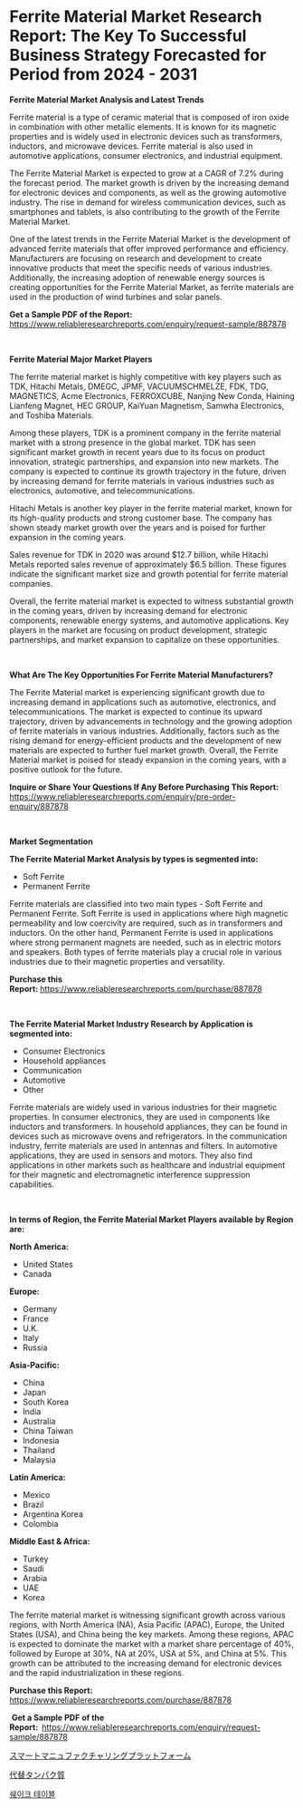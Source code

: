 <p><h1>Ferrite Material Market Research Report: The Key To Successful Business Strategy Forecasted for Period from 2024 - 2031</h1></p><p><strong>Ferrite Material Market Analysis and Latest Trends</strong></p>
<p><p>Ferrite material is a type of ceramic material that is composed of iron oxide in combination with other metallic elements. It is known for its magnetic properties and is widely used in electronic devices such as transformers, inductors, and microwave devices. Ferrite material is also used in automotive applications, consumer electronics, and industrial equipment.</p><p>The Ferrite Material Market is expected to grow at a CAGR of 7.2% during the forecast period. The market growth is driven by the increasing demand for electronic devices and components, as well as the growing automotive industry. The rise in demand for wireless communication devices, such as smartphones and tablets, is also contributing to the growth of the Ferrite Material Market.</p><p>One of the latest trends in the Ferrite Material Market is the development of advanced ferrite materials that offer improved performance and efficiency. Manufacturers are focusing on research and development to create innovative products that meet the specific needs of various industries. Additionally, the increasing adoption of renewable energy sources is creating opportunities for the Ferrite Material Market, as ferrite materials are used in the production of wind turbines and solar panels.</p></p>
<p><strong>Get a Sample PDF of the Report:&nbsp;</strong> <a href="https://www.reliableresearchreports.com/enquiry/request-sample/887878">https://www.reliableresearchreports.com/enquiry/request-sample/887878</a></p>
<p>&nbsp;</p>
<p><strong>Ferrite Material Major Market Players</strong></p>
<p><p>The ferrite material market is highly competitive with key players such as TDK, Hitachi Metals, DMEGC, JPMF, VACUUMSCHMELZE, FDK, TDG, MAGNETICS, Acme Electronics, FERROXCUBE, Nanjing New Conda, Haining Lianfeng Magnet, HEC GROUP, KaiYuan Magnetism, Samwha Electronics, and Toshiba Materials.</p><p>Among these players, TDK is a prominent company in the ferrite material market with a strong presence in the global market. TDK has seen significant market growth in recent years due to its focus on product innovation, strategic partnerships, and expansion into new markets. The company is expected to continue its growth trajectory in the future, driven by increasing demand for ferrite materials in various industries such as electronics, automotive, and telecommunications.</p><p>Hitachi Metals is another key player in the ferrite material market, known for its high-quality products and strong customer base. The company has shown steady market growth over the years and is poised for further expansion in the coming years.</p><p>Sales revenue for TDK in 2020 was around $12.7 billion, while Hitachi Metals reported sales revenue of approximately $6.5 billion. These figures indicate the significant market size and growth potential for ferrite material companies.</p><p>Overall, the ferrite material market is expected to witness substantial growth in the coming years, driven by increasing demand for electronic components, renewable energy systems, and automotive applications. Key players in the market are focusing on product development, strategic partnerships, and market expansion to capitalize on these opportunities.</p></p>
<p>&nbsp;</p>
<p><strong>What Are The Key Opportunities For Ferrite Material Manufacturers?</strong></p>
<p><p>The Ferrite Material market is experiencing significant growth due to increasing demand in applications such as automotive, electronics, and telecommunications. The market is expected to continue its upward trajectory, driven by advancements in technology and the growing adoption of ferrite materials in various industries. Additionally, factors such as the rising demand for energy-efficient products and the development of new materials are expected to further fuel market growth. Overall, the Ferrite Material market is poised for steady expansion in the coming years, with a positive outlook for the future.</p></p>
<p><strong>Inquire or Share Your Questions If Any Before Purchasing This Report:</strong> <a href="https://www.reliableresearchreports.com/enquiry/pre-order-enquiry/887878">https://www.reliableresearchreports.com/enquiry/pre-order-enquiry/887878</a></p>
<p>&nbsp;</p>
<p><strong>Market Segmentation</strong></p>
<p><strong>The Ferrite Material Market Analysis by types is segmented into:</strong></p>
<p><ul><li>Soft Ferrite</li><li>Permanent Ferrite</li></ul></p>
<p><p>Ferrite materials are classified into two main types - Soft Ferrite and Permanent Ferrite. Soft Ferrite is used in applications where high magnetic permeability and low coercivity are required, such as in transformers and inductors. On the other hand, Permanent Ferrite is used in applications where strong permanent magnets are needed, such as in electric motors and speakers. Both types of ferrite materials play a crucial role in various industries due to their magnetic properties and versatility.</p></p>
<p><strong>Purchase this Report:&nbsp;</strong><a href="https://www.reliableresearchreports.com/purchase/887878">https://www.reliableresearchreports.com/purchase/887878</a></p>
<p>&nbsp;</p>
<p><strong>The Ferrite Material Market Industry Research by Application is segmented into:</strong></p>
<p><ul><li>Consumer Electronics</li><li>Household appliances</li><li>Communication</li><li>Automotive</li><li>Other</li></ul></p>
<p><p>Ferrite materials are widely used in various industries for their magnetic properties. In consumer electronics, they are used in components like inductors and transformers. In household appliances, they can be found in devices such as microwave ovens and refrigerators. In the communication industry, ferrite materials are used in antennas and filters. In automotive applications, they are used in sensors and motors. They also find applications in other markets such as healthcare and industrial equipment for their magnetic and electromagnetic interference suppression capabilities.</p></p>
<p>&nbsp;</p>
<p><strong>In terms of Region, the Ferrite Material Market Players available by Region are:</strong></p>
<p>
    <p> <strong> North America: </strong>
        <ul>
            <li>United States</li>
            <li>Canada</li>
        </ul>
        </p> 
    <p> <strong> Europe: </strong>
        <ul>
            <li>Germany</li>
            <li>France</li>
            <li>U.K.</li>
            <li>Italy</li>
            <li>Russia</li>
        </ul>
        </p> 
    <p> <strong> Asia-Pacific: </strong>
        <ul>
            <li>China</li>
            <li>Japan</li>
            <li>South Korea</li>
            <li>India</li>
            <li>Australia</li>
            <li>China Taiwan</li>
            <li>Indonesia</li>
            <li>Thailand</li>
            <li>Malaysia</li>
        </ul>
        </p> 
    <p> <strong> Latin America: </strong>
        <ul>
            <li>Mexico</li>
            <li>Brazil</li>
            <li>Argentina Korea</li>
            <li>Colombia</li>
        </ul>
        </p> 
    <p> <strong> Middle East & Africa: </strong>
        <ul>
            <li>Turkey</li>
            <li>Saudi</li>
            <li>Arabia</li>
            <li>UAE</li>
            <li>Korea</li>
        </ul>
    </p>
    </p>
<p><p>The ferrite material market is witnessing significant growth across various regions, with North America (NA), Asia Pacific (APAC), Europe, the United States (USA), and China being the key markets. Among these regions, APAC is expected to dominate the market with a market share percentage of 40%, followed by Europe at 30%, NA at 20%, USA at 5%, and China at 5%. This growth can be attributed to the increasing demand for electronic devices and the rapid industrialization in these regions.</p></p>
<p><strong>Purchase this Report: </strong><a href="https://www.reliableresearchreports.com/purchase/887878">https://www.reliableresearchreports.com/purchase/887878</a></p>
<p>&nbsp;<strong>Get a Sample PDF of the Report:&nbsp;&nbsp;</strong><a href="https://www.reliableresearchreports.com/enquiry/request-sample/887878">https://www.reliableresearchreports.com/enquiry/request-sample/887878</a></p>
<p><strong></strong></p>
<p><p><a href="https://medium.com/@alicequigley2023/%E3%82%B9%E3%83%9E%E3%83%BC%E3%83%88%E8%A3%BD%E9%80%A0%E3%83%97%E3%83%A9%E3%83%83%E3%83%88%E3%83%95%E3%82%A9%E3%83%BC%E3%83%A0%E5%B8%82%E5%A0%B4%E3%81%AE%E3%82%A4%E3%83%B3%E3%82%B5%E3%82%A4%E3%83%88-%E5%B8%82%E5%A0%B4%E5%8B%95%E5%90%91-%E6%88%90%E9%95%B7-2024%E5%B9%B4%E3%81%8B%E3%82%892031%E5%B9%B4%E3%81%BE%E3%81%A7%E3%81%AE%E4%BA%88%E6%B8%AC-aed5570fde22">スマートマニュファクチャリングプラットフォーム</a></p><p><a href="https://medium.com/@camron674/%E4%BB%A3%E6%9B%BF%E3%82%BF%E3%83%B3%E3%83%91%E3%82%AF%E8%B3%AA%E5%B8%82%E5%A0%B4-2031%E5%B9%B4%E3%81%BE%E3%81%A7%E3%81%AE%E3%83%88%E3%83%AC%E3%83%B3%E3%83%89-%E4%BA%88%E6%B8%AC-%E7%AB%B6%E4%BA%89%E5%88%86%E6%9E%90-d522090c2196">代替タンパク質</a></p><p><a href="https://medium.com/@jackiefauhey9089475/%EC%A7%84%EB%8F%99-%ED%85%8C%EC%9D%B4%EB%B8%94-%EC%8B%9C%EC%9E%A5-%EA%B7%9C%EB%AA%A8-%EC%8B%9C%EC%9E%A5-%EC%A0%84%EB%A7%9D-%EB%B0%8F-%EC%8B%9C%EC%9E%A5-%EC%98%88%EC%B8%A1-2024%EB%85%84%EB%B6%80%ED%84%B0-2031%EB%85%84%EA%B9%8C%EC%A7%80-034ddd01af8d">쉐이크 테이블</a></p></p>